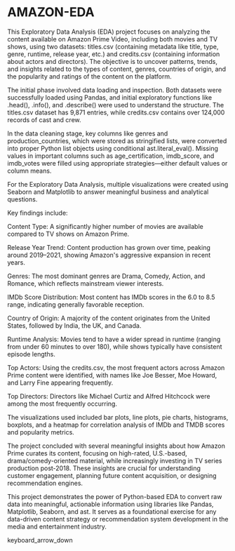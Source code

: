 # AMAZON-EDA

This Exploratory Data Analysis (EDA) project focuses on analyzing the content available on Amazon Prime Video, including both movies and TV shows, using two datasets: titles.csv (containing metadata like title, type, genre, runtime, release year, etc.) and credits.csv (containing information about actors and directors). The objective is to uncover patterns, trends, and insights related to the types of content, genres, countries of origin, and the popularity and ratings of the content on the platform.

The initial phase involved data loading and inspection. Both datasets were successfully loaded using Pandas, and initial exploratory functions like .head(), .info(), and .describe() were used to understand the structure. The titles.csv dataset has 9,871 entries, while credits.csv contains over 124,000 records of cast and crew.

In the data cleaning stage, key columns like genres and production_countries, which were stored as stringified lists, were converted into proper Python list objects using conditional ast.literal_eval(). Missing values in important columns such as age_certification, imdb_score, and imdb_votes were filled using appropriate strategies—either default values or column means.

For the Exploratory Data Analysis, multiple visualizations were created using Seaborn and Matplotlib to answer meaningful business and analytical questions.

Key findings include:

Content Type: A significantly higher number of movies are available compared to TV shows on Amazon Prime.

Release Year Trend: Content production has grown over time, peaking around 2019–2021, showing Amazon's aggressive expansion in recent years.

Genres: The most dominant genres are Drama, Comedy, Action, and Romance, which reflects mainstream viewer interests.

IMDb Score Distribution: Most content has IMDb scores in the 6.0 to 8.5 range, indicating generally favorable reception.

Country of Origin: A majority of the content originates from the United States, followed by India, the UK, and Canada.

Runtime Analysis: Movies tend to have a wider spread in runtime (ranging from under 60 minutes to over 180), while shows typically have consistent episode lengths.

Top Actors: Using the credits.csv, the most frequent actors across Amazon Prime content were identified, with names like Joe Besser, Moe Howard, and Larry Fine appearing frequently.

Top Directors: Directors like Michael Curtiz and Alfred Hitchcock were among the most frequently occurring.

The visualizations used included bar plots, line plots, pie charts, histograms, boxplots, and a heatmap for correlation analysis of IMDb and TMDB scores and popularity metrics.

The project concluded with several meaningful insights about how Amazon Prime curates its content, focusing on high-rated, U.S.-based, drama/comedy-oriented material, while increasingly investing in TV series production post-2018. These insights are crucial for understanding customer engagement, planning future content acquisition, or designing recommendation engines.

This project demonstrates the power of Python-based EDA to convert raw data into meaningful, actionable information using libraries like Pandas, Matplotlib, Seaborn, and ast. It serves as a foundational exercise for any data-driven content strategy or recommendation system development in the media and entertainment industry.

keyboard_arrow_down
